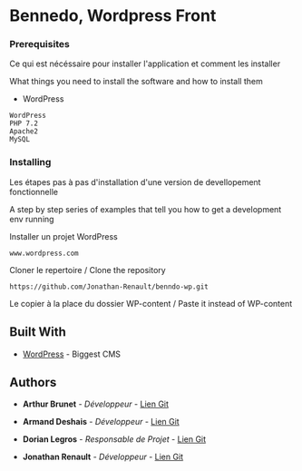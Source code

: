 # Bennedo, Wordpress Front


### Prerequisites

Ce qui est nécéssaire pour installer l'application et comment les installer

What things you need to install the software and how to install them

* WordPress
```
WordPress
PHP 7.2
Apache2
MySQL
```

### Installing

Les étapes pas à pas d'installation d'une version de devellopement fonctionnelle

A step by step series of examples that tell you how to get a development env running

Installer un projet WordPress
```
www.wordpress.com
```

Cloner le repertoire / Clone the repository

```
https://github.com/Jonathan-Renault/benndo-wp.git
```
Le copier à la place du dossier WP-content / Paste it instead of WP-content

## Built With

* [WordPress](https://www.wordpress.com) - Biggest CMS

## Authors

* **Arthur Brunet** - *Développeur* - [Lien Git](https://github.com/ArthurBrunet)

* **Armand Deshais** - *Développeur* - [Lien Git](https://github.com/Myrendir)

* **Dorian Legros** - *Responsable de Projet* - [Lien Git](https://github.com/DorianLegros)

* **Jonathan Renault** - *Développeur* - [Lien Git](https://github.com/Jonathan-Renault)
